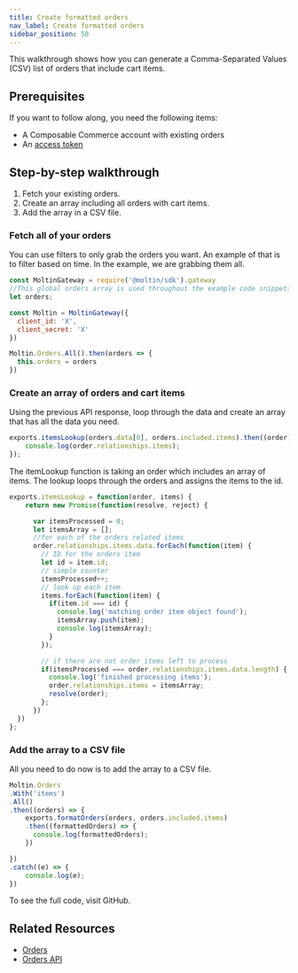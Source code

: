 ```yaml
---
title: Create formatted orders
nav_label: Create formatted orders
sidebar_position: 50
---
```


This walkthrough shows how you can generate a Comma-Separated Values (CSV) list of orders that include cart items.

## Prerequisites

If you want to follow along, you need the following items:

- A Composable Commerce account with existing orders
- An [access token](/docs/commerce-cloud/api-overview/your-first-api-request#get-an-access-token)

## Step-by-step walkthrough

1. Fetch your existing orders.
2. Create an array including all orders with cart items.
3. Add the array in a CSV file.

### Fetch all of your orders

You can use filters to only grab the orders you want. An example of that is to filter based on time. In the example, we are grabbing them all.

```javascript
const MoltinGateway = require('@moltin/sdk').gateway
//This global orders array is used throughout the example code snippets.
let orders;

const Moltin = MoltinGateway({
  client_id: 'X',
  client_secret: 'X'
})

Moltin.Orders.All().then(orders => {
  this.orders = orders
})
```

### Create an array of orders and cart items

Using the previous API response, loop through the data and create an array that has all the data you need.

```javascript
exports.itemsLookup(orders.data[0], orders.included.items).then((order) => {
    console.log(order.relationships.items);
});
```

The itemLookup function is taking an order which includes an array of items. The lookup loops through the orders and assigns the items to the id.

```javascript
exports.itemsLookup = function(order, items) {
    return new Promise(function(resolve, reject) {

      var itemsProcessed = 0;
      let itemsArray = [];
      //for each of the orders related items
      order.relationships.items.data.forEach(function(item) {
        // ID for the orders item
        let id = item.id;
        // simple counter
        itemsProcessed++;
        // look up each item
        items.forEach(function(item) {
          if(item.id === id) {
            console.log('matching order item object found');
            itemsArray.push(item);
            console.log(itemsArray);
          }
        });

        // if there are not order items left to process
        if(itemsProcessed === order.relationships.items.data.length) {
          console.log('finished processing items');
          order.relationships.items = itemsArray;
          resolve(order);
        };
      })
  })
};
```

### Add the array to a CSV file

All you need to do now is to add the array to a CSV file.

```javascript
Moltin.Orders
.With('items')
.All()
.then((orders) => {
	exports.formatOrders(orders, orders.included.items)
    .then((formattedOrders) => {
      console.log(formattedOrders);
    })

})
.catch((e) => {
	console.log(e);
})
```

To see the full code, visit GitHub.

## Related Resources

- [Orders](/docs/commerce-cloud/orders/orders.md)
- [Orders API](/docs/commerce-cloud/orders/orders-api/orders-api-overview)
